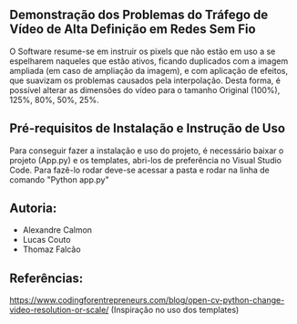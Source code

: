 

## Demonstração dos Problemas do Tráfego de Vídeo de Alta Definição em Redes Sem Fio

O Software resume-se em instruir os pixels que não estão em uso a se espelharem naqueles que estão ativos, ficando duplicados com a imagem ampliada (em caso de ampliação da imagem), e com aplicação de efeitos, que suavizam os problemas causados pela interpolação.
Desta forma, é possível alterar as dimensões do vídeo para o tamanho Original (100%), 125%, 80%, 50%, 25%.

## Pré-requisitos de Instalação e Instrução de Uso

Para conseguir fazer a instalação e uso do projeto, é necessário baixar o projeto (App.py) e os templates, abri-los de preferência no Visual Studio Code. Para fazê-lo rodar deve-se acessar a pasta e rodar na linha de comando "Python app.py"

## Autoria:

* Alexandre Calmon
* Lucas Couto
* Thomaz Falcão

## Referências:

https://www.codingforentrepreneurs.com/blog/open-cv-python-change-video-resolution-or-scale/ (Inspiração no uso dos templates) 
